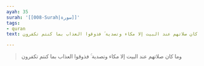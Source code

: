 ```yaml
---
ayah: 35
surah: '[[008-Surah|سورة]]'
tags:
- quran
text: وما كان صلاتهم عند البيت إلا مكاء وتصدية ۚ فذوقوا العذاب بما كنتم تكفرون

---
```

> وما كان صلاتهم عند البيت إلا مكاء وتصدية ۚ فذوقوا العذاب بما كنتم تكفرون
